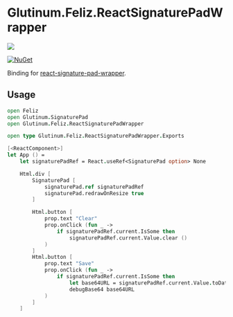 # Glutinum.Feliz.ReactSignaturePadWrapper

<!-- Could you please keep the link below so people can find the original template 🙏 -->

[![](https://img.shields.io/badge/Project_made_using_Glutinum.Template-7679db?style=for-the-badge)](https://github.com/glutinum-org/Glutinum.Template)

[![NuGet](https://img.shields.io/nuget/v/Glutinum.Feliz.ReactSignaturePadWrapper.svg)](https://www.nuget.org/packages/Glutinum.Feliz.ReactSignaturePadWrapper)


<!-- To learn how to use the template please refer to MANUAL.md -->

<!-- You can put the documentation for your binding below -->

Binding for [react-signature-pad-wrapper](https://www.npmjs.com/package/react-signature-pad-wrapper).

## Usage

```fs
open Feliz
open Glutinum.SignaturePad
open Glutinum.Feliz.ReactSignaturePadWrapper

open type Glutinum.Feliz.ReactSignaturePadWrapper.Exports

[<ReactComponent>]
let App () =
    let signaturePadRef = React.useRef<SignaturePad option> None

    Html.div [
        SignaturePad [
            signaturePad.ref signaturePadRef
            signaturePad.redrawOnResize true
        ]

        Html.button [
            prop.text "Clear"
            prop.onClick (fun _ ->
                if signaturePadRef.current.IsSome then
                    signaturePadRef.current.Value.clear ()
            )
        ]
        Html.button [
            prop.text "Save"
            prop.onClick (fun _ ->
                if signaturePadRef.current.IsSome then
                    let base64URL = signaturePadRef.current.Value.toDataURL ()
                    debugBase64 base64URL
            )
        ]
    ]
```

